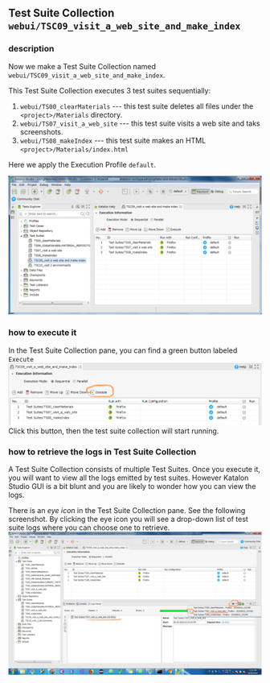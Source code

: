 ## Test Suite Collection `webui/TSC09_visit_a_web_site_and_make_index`

### description

Now we make a Test Suite Collection named `webui/TSC09_visit_a_web_site_and_make_index`.

This Test Suite Collection executes 3 test suites sequentially:

1. `webui/TS00_clearMaterials` --- this test suite deletes all files under the `<project>/Materials` directory.
2. `webui/TS07_visit_a_web_site` --- this test suite visits a web site and taks screenshots.
3. `webui/TS08_makeIndex` --- this test suite makes an HTML `<project>/Materials/index.html`

Here we apply the Execution Profile `default`.

![TSC09](docs/images/webui/TSC09/TSC09.png)

### how to execute it

In the Test Suite Collection pane, you can find a green button labeled `Execute`
![TSC09](docs/images/webui/TSC09/How_to_run_TSC09.PNG)
Click this button, then the test suite collection will start running.

### how to retrieve the logs in Test Suite Collection

A Test Suite Collection consists of multiple Test Suites. Once you execute it, you will want to view all the logs emitted by test suites. However Katalon Studio GUI is a bit blunt and you are likely to wonder how you can view the logs.

There is an *eye icon* in the Test Suite Collection pane. See the following screenshot. By clicking the eye icon you will see a drop-down list of test suite logs where you can choose one to retrieve.
![eye_icon](docs/images/webui/TSC09/How_to_retrieve_testsuite_log_in_testsuitescollection.png)
